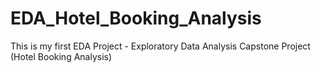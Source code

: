 # EDA_Hotel_Booking_Analysis

This is my first EDA Project - Exploratory Data Analysis Capstone Project (Hotel Booking Analysis)
